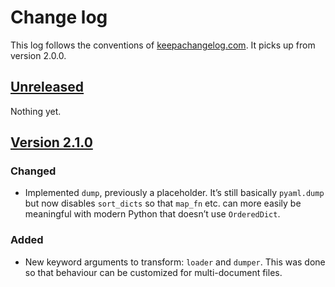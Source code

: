 # Change log
This log follows the conventions of
[keepachangelog.com](http://keepachangelog.com/). It picks up from version 2.0.0.

## [Unreleased]
Nothing yet.

## [Version 2.1.0]
### Changed
- Implemented `dump`, previously a placeholder. It’s still basically
  `pyaml.dump` but now disables `sort_dicts` so that `map_fn` etc. can more
  easily be meaningful with modern Python that doesn’t use `OrderedDict`.

### Added
- New keyword arguments to transform: `loader` and `dumper`.
  This was done so that behaviour can be customized for multi-document files.

[Unreleased]: https://github.com/veikman/yamlwrap/compare/v2.1.0...HEAD
[Version 2.1.0]: https://github.com/veikman/yamlwrap/compare/v2.0.0...v2.1.0
